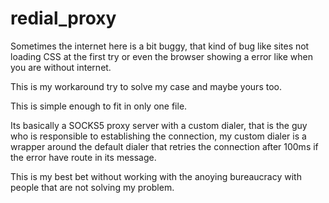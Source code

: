 # redial_proxy

Sometimes the internet here is a bit buggy, that kind of bug like sites not loading CSS at the first try or even the
browser showing a error like when you are without internet.

This is my workaround try to solve my case and maybe yours too.

This is simple enough to fit in only one file.

Its basically a SOCKS5 proxy server with a custom dialer, that is the guy who is responsible to establishing the connection, 
my custom dialer is a wrapper around the default dialer that retries the connection after 100ms if the error have route in its message.

This is my best bet without working with the anoying bureaucracy with people that are not solving my problem.
